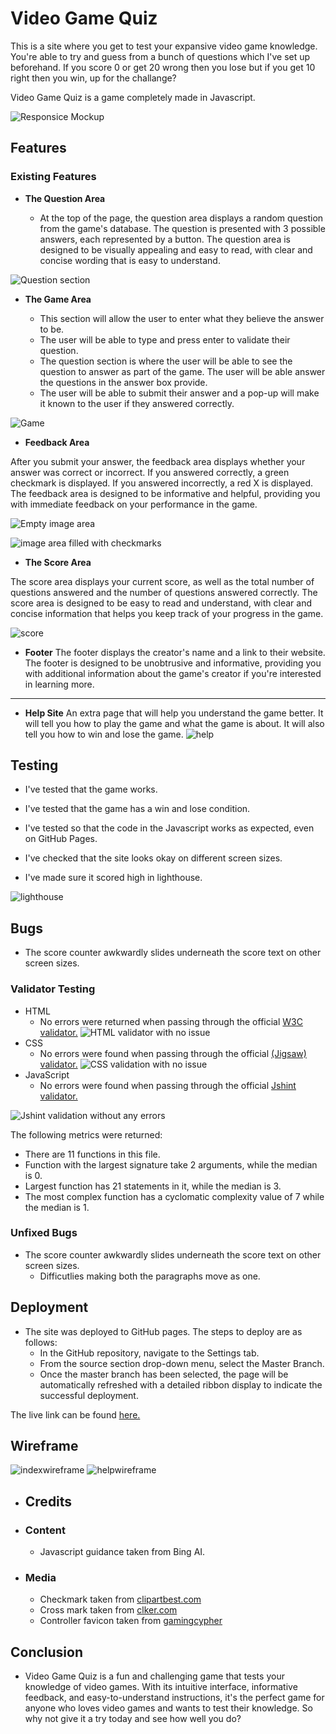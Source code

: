 # Video Game Quiz

This is a site where you get to test your expansive video game knowledge. You're able to try and guess from a bunch of questions which I've set up beforehand. If you score 0 or get 20 wrong then you lose but if you get 10 right then you win, up for the challange?

Video Game Quiz is a game completely made in Javascript.

![Responsice Mockup](assets/images/showup.png)

## Features

### Existing Features

- __The Question Area__

  - At the top of the page, the question area displays a random question from the game's database. The question is presented with 3 possible answers, each represented by a button. The question area is designed to be visually appealing and easy to read, with clear and concise wording that is easy to understand.

![Question section](assets/images/headingquestion.png/)

- __The Game Area__

  - This section will allow the user to enter what they believe the answer to be.
  - The user will be able to type and press enter to validate their question.
  - The question section is where the user will be able to see the question to answer as part of the game. The user will be able answer the questions in the answer box provide.
  - The user will be able to submit their answer and a pop-up will make it known to the user if they answered correctly.

![Game](assets/images/formarea.png)

- __Feedback Area__

After you submit your answer, the feedback area displays whether your answer was correct or incorrect. If you answered correctly, a green checkmark is displayed. If you answered incorrectly, a red X is displayed. The feedback area is designed to be informative and helpful, providing you with immediate feedback on your performance in the game.

![Empty image area](assets/images/imagefeedback.png)

![image area filled with checkmarks](assets/images/imagefeedbackfilled.png)

- __The Score Area__

The score area displays your current score, as well as the total number of questions answered and the number of questions answered correctly. The score area is designed to be easy to read and understand, with clear and concise information that helps you keep track of your progress in the game.

![score](assets/images/scorearea.png)

- __Footer__
The footer displays the creator's name and a link to their website. The footer is designed to be unobtrusive and informative, providing you with additional information about the game's creator if you're interested in learning more.

---

- __Help Site__
An extra page that will help you understand the game better. It will tell you how to play the game and what the game is about. It will also tell you how to win and lose the game. 
![help](assets/images/help.png)

## Testing

- I've tested that the game works.
- I've tested that the game has a win and lose condition.
- I've tested so that the code in the Javascript works as expected, even on GitHub Pages.

- I've checked that the site looks okay on different screen sizes.

- I've made sure it scored high in lighthouse.

![lighthouse](assets/images/light.png)

## Bugs

- The score counter awkwardly slides underneath the score text on other screen sizes.

### Validator Testing

- HTML
  - No errors were returned when passing through the official [W3C validator.](https://validator.w3.org/nu/?doc=https://kate-karui.github.io/JavaScript-Project/) ![HTML validator with no issue](assets/images/htmlcheck.png)
- CSS
  - No errors were found when passing through the official [(Jigsaw) validator.](https://jigsaw.w3.org/css-validator/validator?uri=https%3A%2F%2Fkate-karui.github.io%2FJavaScript-Project%2F&profile=css3svg&usermedium=all&warning=1&vextwarning=&lang=en) ![CSS validation with no issue](assets/images/csscheck.png)
- JavaScript
  - No errors were found when passing through the official [Jshint validator.](https://jshint.com/)

 ![Jshint validation without any errors](assets/images/scriptcheck.png)

The following metrics were returned:

- There are 11 functions in this file.
- Function with the largest signature take 2 arguments, while the median is 0.
- Largest function has 21 statements in it, while the median is 3.
- The most complex function has a cyclomatic complexity value of 7 while the median is 1.

### Unfixed Bugs

- The score counter awkwardly slides underneath the score text on other screen sizes.
  - Difficutlies making both the paragraphs move as one.

## Deployment

- The site was deployed to GitHub pages. The steps to deploy are as follows:
  - In the GitHub repository, navigate to the Settings tab.
  - From the source section drop-down menu, select the Master Branch.
  - Once the master branch has been selected, the page will be automatically refreshed with a detailed ribbon display to indicate the successful deployment.

The live link can be found [here.](https://kate-karui.github.io/Video-Game-Quiz/)

## Wireframe

![indexwireframe](assets/images/indexwire.png)
![helpwireframe](assets/images/helpwire.png)

- ## Credits

- ### Content

  - Javascript guidance taken from Bing AI.

- ### Media

  - Checkmark taken from [clipartbest.com](http://www.clipartbest.com/clipart-dT85e6aqc)
  - Cross mark taken from [clker.com](https://clipartcraft.com/download.html)
  - Controller favicon taken from [gamingcypher](https://gamingcypher.com/xbox-one-the-new-generation-xbox-controller-detailed/)

## Conclusion

- Video Game Quiz is a fun and challenging game that tests your knowledge of video games. With its intuitive interface, informative feedback, and easy-to-understand instructions, it's the perfect game for anyone who loves video games and wants to test their knowledge. So why not give it a try today and see how well you do?